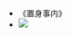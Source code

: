 - 《置身事内》
- ![](https://firebasestorage.googleapis.com/v0/b/firescript-577a2.appspot.com/o/imgs%2Fapp%2Fxinyiheng%2F2BV0VRGq_Y.png?alt=media&token=0c36f3ca-afab-4e22-b685-a5b8c7b6e27e)
